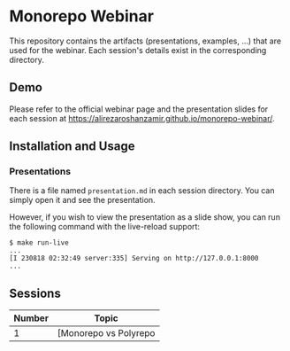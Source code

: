 # Monorepo Webinar
This repository contains the artifacts (presentations, examples, ...) that are used for the webinar. Each session's details exist in the corresponding directory.

## Demo
Please refer to the official webinar page and the presentation slides for each session at https://alirezaroshanzamir.github.io/monorepo-webinar/.

## Installation and Usage

### Presentations
There is a file named `presentation.md` in each session directory. You can simply open it and see the presentation.

However, if you wish to view the presentation as a slide show, you can run the following command with the live-reload support:

```console
$ make run-live
...
[I 230818 02:32:49 server:335] Serving on http://127.0.0.1:8000
...
```

## Sessions
| Number | Topic |
| ------ | ----- |
|   1    | [Monorepo vs Polyrepo | Exploring Pants Monorepo Tool for Python](1-monorepo-vs-polyrepo-and-exploring-pants) |

